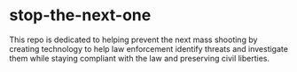 # stop-the-next-one
This repo is dedicated to helping prevent the next mass shooting by creating technology to help law enforcement identify threats and investigate them while staying compliant with the law and preserving civil liberties.
